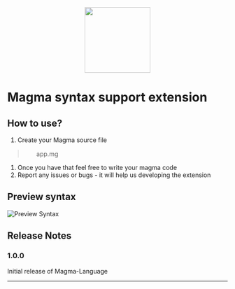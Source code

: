 
<div align="center">
<img src="https://bitbucket.org/Ph0enixKM/vsc-magma-language/raw/86414b15804dfe1f86db8dba057e67d3a06ad473/images/icon.png" width="150">
</div>

# Magma syntax support extension

## How to use?

1. Create your Magma source file

> <img src="https://bitbucket.org/Ph0enixKM/vsc-magma-language/raw/86414b15804dfe1f86db8dba057e67d3a06ad473/images/icon.png" width="15"> &nbsp; app.mg

1. Once you have that feel free to write your magma code
2. Report any issues or bugs - it will help us developing the extension
## Preview syntax

![Preview Syntax](https://bitbucket.org/Ph0enixKM/vsc-magma-language/raw/5e202775202f4f1a1428d40b3258fb86b0449986/images/example.png)

## Release Notes

### 1.0.0

Initial release of Magma-Language

-----------------------------------------------------------------------------------------------------------

